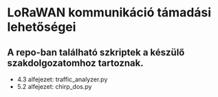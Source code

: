 # LoRaWAN kommunikáció támadási lehetőségei

## A repo-ban található szkriptek a készülő szakdolgozatomhoz tartoznak.

- 4.3 alfejezet: traffic_analyzer.py
- 5.2 alfejezet: chirp_dos.py
